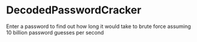 # DecodedPasswordCracker
Enter a password to find out how long it would take to brute force assuming 10 billion password guesses per second
